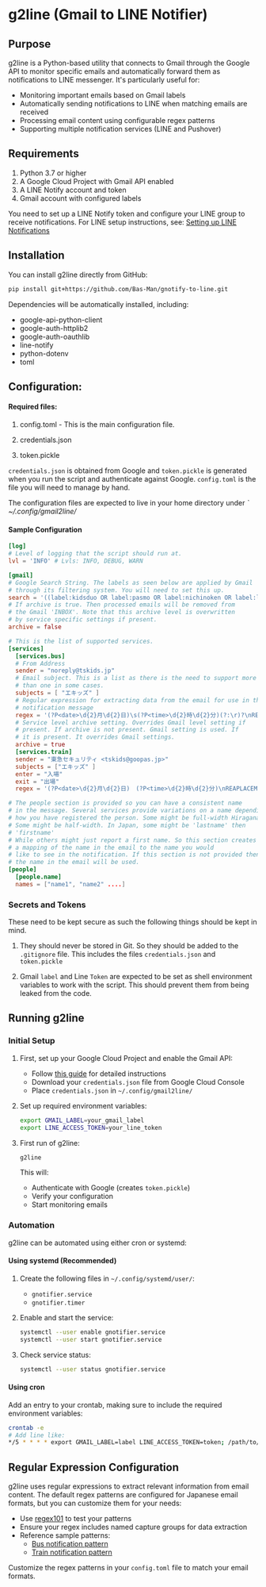 # g2line (Gmail to LINE Notifier)

## Purpose

g2line is a Python-based utility that connects to Gmail through the Google API to monitor specific emails and automatically forward them as notifications to LINE messenger. It's particularly useful for:

- Monitoring important emails based on Gmail labels
- Automatically sending notifications to LINE when matching emails are received
- Processing email content using configurable regex patterns
- Supporting multiple notification services (LINE and Pushover)

## Requirements

1. Python 3.7 or higher
2. A Google Cloud Project with Gmail API enabled
3. A LINE Notify account and token
4. Gmail account with configured labels

You need to set up a LINE Notify token and configure your LINE group to receive notifications. For LINE setup instructions, see: [Setting up LINE Notifications](https://gmailzapierlinenotify.readthedocs.io/en/latest/setting-up-line.html)

## Installation

You can install g2line directly from GitHub:

```bash
pip install git+https://github.com/Bas-Man/gnotify-to-line.git
```

Dependencies will be automatically installed, including:
- google-api-python-client
- google-auth-httplib2
- google-auth-oauthlib
- line-notify
- python-dotenv
- toml

## Configuration:

#### Required files:

1. config.toml - This is the main configuration file.

2. credentials.json

3. token.pickle

`credentials.json` is obtained from Google and `token.pickle` is generated when you run the script and authenticate against Google. `config.toml` is the file you will need to manage by hand.

The configuration files are expected to live in your home directory under *` ~/.config/gmail2line/*

#### Sample Configuration

```toml
[log]
# Level of logging that the script should run at.
lvl = 'INFO' # Lvls: INFO, DEBUG, WARN

[gmail]
# Google Search String. The labels as seen below are applied by Gmail
# through its filtering system. You will need to set this up.
search = '((label:kidsduo OR label:pasmo OR label:nichinoken OR label:linenotification) AND -label:notified) AND newer_than:1d'
# If archive is true. Then processed emails will be removed from
# the Gmail 'INBOX'. Note that this archive level is overwritten
# by service specific settings if present.
archive = false

# This is the list of supported services.
[services]
  [services.bus]
  # From Address
  sender = "noreply@tskids.jp"
  # Email subject. This is a list as there is the need to support more
  # than one in some cases.
  subjects = [ "エキッズ" ]
  # Regular expression for extracting data from the email for use in the
  # notification message
  regex = '(?P<date>\d{2}月\d{2}日)\s(?P<time>\d{2}時\d{2}分)(?:\r)?\nREPLACEME(?:\r)?\n「(?P<busname>[一-龯]\d{1,2})\s(?P<destination>[一-龯]+)行き・(?P<boardedat>[一-龯]+)」'
  # Service level archive setting. Overrides Gmail level setting if 
  # present. If archive is not present. Gmail setting is used. If 
  # it is present. It overrides Gmail settings.
  archive = true
  [services.train]
  sender = "東急セキュリティ <tskids@goopas.jp>"
  subjects = ["エキッズ" ]
  enter = "入場"
  exit = "出場"
  regex = '(?P<date>\d{2}月\d{2}日)　(?P<time>\d{2}時\d{2}分)\nREAPLACEME\n「(?P<provider>[一-龯]+)・(?P<station>.*)」を(?P<enterexit>[一-龯]+)'

# The people section is provided so you can have a consistent name
# in the message. Several services provide variations on a name depending on 
# how you have registered the person. Some might be full-width Hiragana.
# Some might be half-width. In Japan, some might be 'lastname' then
# 'firstname' 
# While others might just report a first name. So this section creates 
# a mapping of the name in the email to the name you would 
# like to see in the notification. If this section is not provided then
# the name in the email will be used.
[people]
  [people.name]
  names = ["name1", "name2" ....]
```

### Secrets and Tokens

These need to be kept secure as such the following things should be kept in mind.

1. They should never be stored in Git. So they should be added to the `.gitignore` file. This includes the files `credentials.json` and `token.pickle`

2. Gmail `label` and Line `Token` are expected to be set as shell environment variables to work with the script. This should prevent them from being leaked from the code.

## Running g2line

### Initial Setup

1. First, set up your Google Cloud Project and enable the Gmail API:
   - Follow [this guide](https://dev.to/basman/connecting-to-gmail-api-with-python-546b) for detailed instructions
   - Download your `credentials.json` file from Google Cloud Console
   - Place `credentials.json` in `~/.config/gmail2line/`

2. Set up required environment variables:
   ```bash
   export GMAIL_LABEL=your_gmail_label
   export LINE_ACCESS_TOKEN=your_line_token
   ```

3. First run of g2line:
   ```bash
   g2line
   ```
   This will:
   - Authenticate with Google (creates `token.pickle`)
   - Verify your configuration
   - Start monitoring emails

### Automation

g2line can be automated using either cron or systemd:

#### Using systemd (Recommended)

1. Create the following files in `~/.config/systemd/user/`:
   - `gnotifier.service`
   - `gnotifier.timer`

2. Enable and start the service:
   ```bash
   systemctl --user enable gnotifier.service
   systemctl --user start gnotifier.service
   ```

3. Check service status:
   ```bash
   systemctl --user status gnotifier.service
   ```

#### Using cron

Add an entry to your crontab, making sure to include the required environment variables:

```bash
crontab -e
# Add line like:
*/5 * * * * export GMAIL_LABEL=label LINE_ACCESS_TOKEN=token; /path/to/g2line
```

## Regular Expression Configuration

g2line uses regular expressions to extract relevant information from email content. The default regex patterns are configured for Japanese email formats, but you can customize them for your needs:

- Use [regex101](https://regex101.com) to test your patterns
- Ensure your regex includes named capture groups for data extraction
- Reference sample patterns:
  - [Bus notification pattern](https://regex101.com/r/iErPZQ/4)
  - [Train notification pattern](https://regex101.com/r/zQvrg3/5)

Customize the regex patterns in your `config.toml` file to match your email formats.
